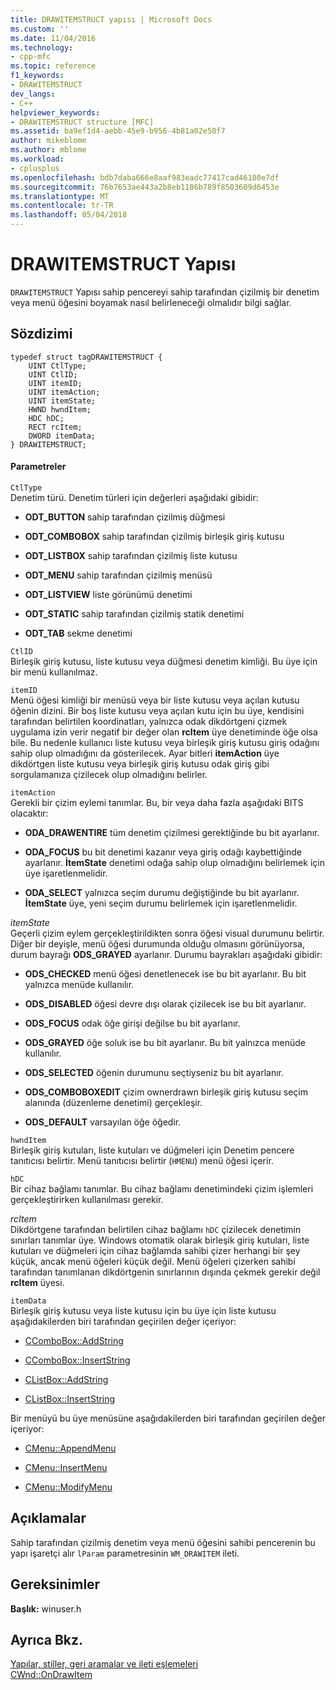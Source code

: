 ```yaml
---
title: DRAWITEMSTRUCT yapısı | Microsoft Docs
ms.custom: ''
ms.date: 11/04/2016
ms.technology:
- cpp-mfc
ms.topic: reference
f1_keywords:
- DRAWITEMSTRUCT
dev_langs:
- C++
helpviewer_keywords:
- DRAWITEMSTRUCT structure [MFC]
ms.assetid: ba9ef1d4-aebb-45e9-b956-4b81a02e50f7
author: mikeblome
ms.author: mblome
ms.workload:
- cplusplus
ms.openlocfilehash: bdb7daba666e8aaf983eadc77417cad46180e7df
ms.sourcegitcommit: 76b7653ae443a2b8eb1186b789f8503609d6453e
ms.translationtype: MT
ms.contentlocale: tr-TR
ms.lasthandoff: 05/04/2018
---
```

# <a name="drawitemstruct-structure"></a>DRAWITEMSTRUCT Yapısı
`DRAWITEMSTRUCT` Yapısı sahip pencereyi sahip tarafından çizilmiş bir denetim veya menü öğesini boyamak nasıl belirleneceği olmalıdır bilgi sağlar.  
  
## <a name="syntax"></a>Sözdizimi  
  
```  
typedef struct tagDRAWITEMSTRUCT {  
    UINT CtlType;  
    UINT CtlID;  
    UINT itemID;  
    UINT itemAction;  
    UINT itemState;  
    HWND hwndItem;  
    HDC hDC;  
    RECT rcItem;  
    DWORD itemData;  
} DRAWITEMSTRUCT;  
```  
  
#### <a name="parameters"></a>Parametreler  
 `CtlType`  
 Denetim türü. Denetim türleri için değerleri aşağıdaki gibidir:  
  
- **ODT_BUTTON** sahip tarafından çizilmiş düğmesi  
  
- **ODT_COMBOBOX** sahip tarafından çizilmiş birleşik giriş kutusu  
  
- **ODT_LISTBOX** sahip tarafından çizilmiş liste kutusu  
  
- **ODT_MENU** sahip tarafından çizilmiş menüsü  
  
- **ODT_LISTVIEW** liste görünümü denetimi  
  
- **ODT_STATIC** sahip tarafından çizilmiş statik denetimi  
  
- **ODT_TAB** sekme denetimi  
  
 `CtlID`  
 Birleşik giriş kutusu, liste kutusu veya düğmesi denetim kimliği. Bu üye için bir menü kullanılmaz.  
  
 `itemID`  
 Menü öğesi kimliği bir menüsü veya bir liste kutusu veya açılan kutusu öğenin dizini. Bir boş liste kutusu veya açılan kutu için bu üye, kendisini tarafından belirtilen koordinatları, yalnızca odak dikdörtgeni çizmek uygulama izin verir negatif bir değer olan **rcItem** üye denetiminde öğe olsa bile. Bu nedenle kullanıcı liste kutusu veya birleşik giriş kutusu giriş odağını sahip olup olmadığını da gösterilecek. Ayar bitleri **itemAction** üye dikdörtgen liste kutusu veya birleşik giriş kutusu odak giriş gibi sorgulamanıza çizilecek olup olmadığını belirler.  
  
 `itemAction`  
 Gerekli bir çizim eylemi tanımlar. Bu, bir veya daha fazla aşağıdaki BITS olacaktır:  
  
- **ODA_DRAWENTIRE** tüm denetim çizilmesi gerektiğinde bu bit ayarlanır.  
  
- **ODA_FOCUS** bu bit denetimi kazanır veya giriş odağı kaybettiğinde ayarlanır. **İtemState** denetimi odağa sahip olup olmadığını belirlemek için üye işaretlenmelidir.  
  
- **ODA_SELECT** yalnızca seçim durumu değiştiğinde bu bit ayarlanır. **İtemState** üye, yeni seçim durumu belirlemek için işaretlenmelidir.  
  
 *itemState*  
 Geçerli çizim eylem gerçekleştirildikten sonra öğesi visual durumunu belirtir. Diğer bir deyişle, menü öğesi durumunda olduğu olmasını görünüyorsa, durum bayrağı **ODS_GRAYED** ayarlanır. Durumu bayrakları aşağıdaki gibidir:  
  
- **ODS_CHECKED** menü öğesi denetlenecek ise bu bit ayarlanır. Bu bit yalnızca menüde kullanılır.  
  
- **ODS_DISABLED** öğesi devre dışı olarak çizilecek ise bu bit ayarlanır.  
  
- **ODS_FOCUS** odak öğe girişi değilse bu bit ayarlanır.  
  
- **ODS_GRAYED** öğe soluk ise bu bit ayarlanır. Bu bit yalnızca menüde kullanılır.  
  
- **ODS_SELECTED** öğenin durumunu seçtiyseniz bu bit ayarlanır.  
  
- **ODS_COMBOBOXEDIT** çizim ownerdrawn birleşik giriş kutusu seçim alanında (düzenleme denetimi) gerçekleşir.  
  
- **ODS_DEFAULT** varsayılan öğe öğedir.  
  
 `hwndItem`  
 Birleşik giriş kutuları, liste kutuları ve düğmeleri için Denetim pencere tanıtıcısı belirtir. Menü tanıtıcısı belirtir (`HMENU`) menü öğesi içerir.  
  
 `hDC`  
 Bir cihaz bağlamı tanımlar. Bu cihaz bağlamı denetimindeki çizim işlemleri gerçekleştirirken kullanılması gerekir.  
  
 *rcItem*  
 Dikdörtgene tarafından belirtilen cihaz bağlamı `hDC` çizilecek denetimin sınırları tanımlar üye. Windows otomatik olarak birleşik giriş kutuları, liste kutuları ve düğmeleri için cihaz bağlamda sahibi çizer herhangi bir şey küçük, ancak menü öğeleri küçük değil. Menü öğeleri çizerken sahibi tarafından tanımlanan dikdörtgenin sınırlarının dışında çekmek gerekir değil **rcItem** üyesi.  
  
 `itemData`  
 Birleşik giriş kutusu veya liste kutusu için bu üye için liste kutusu aşağıdakilerden biri tarafından geçirilen değer içeriyor:  
  
- [CComboBox::AddString](../../mfc/reference/ccombobox-class.md#addstring)  
  
- [CComboBox::InsertString](../../mfc/reference/ccombobox-class.md#insertstring)  
  
- [CListBox::AddString](../../mfc/reference/clistbox-class.md#addstring)  
  
- [CListBox::InsertString](../../mfc/reference/clistbox-class.md#insertstring)  
  
 Bir menüyü bu üye menüsüne aşağıdakilerden biri tarafından geçirilen değer içeriyor:  
  
- [CMenu::AppendMenu](../../mfc/reference/cmenu-class.md#appendmenu)  
  
- [CMenu::InsertMenu](../../mfc/reference/cmenu-class.md#insertmenu)  
  
- [CMenu::ModifyMenu](../../mfc/reference/cmenu-class.md#modifymenu)  
  
## <a name="remarks"></a>Açıklamalar  
 Sahip tarafından çizilmiş denetim veya menü öğesini sahibi pencerenin bu yapı işaretçi alır `lParam` parametresinin `WM_DRAWITEM` ileti.  
  
## <a name="requirements"></a>Gereksinimler  
 **Başlık:** winuser.h  
  
## <a name="see-also"></a>Ayrıca Bkz.  
 [Yapılar, stiller, geri aramalar ve ileti eşlemeleri](../../mfc/reference/structures-styles-callbacks-and-message-maps.md)   
 [CWnd::OnDrawItem](../../mfc/reference/cwnd-class.md#ondrawitem)

